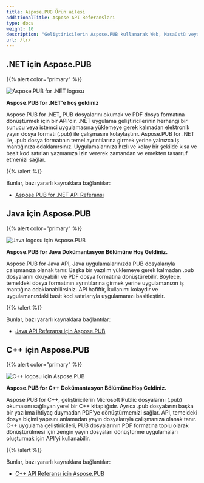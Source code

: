 ```yaml
---
title: Aspose.PUB Ürün ailesi
additionalTitle: Aspose API Referansları
type: docs
weight: 10
description: "Geliştiricilerin Aspose.PUB kullanarak Web, Masaüstü veya Mobil uygulamalarda Word, Excel, PowerPoint, Visio, PDF, CAD ve diğer birçok kategorideki Dosyaları işlemesi ve işlemesi için API Referansı."
url: /tr/
---
```


## .NET için Aspose.PUB

{{% alert color="primary" %}}

![Aspose.PUB for .NET logosu](../home_1.png)

**Aspose.PUB for .NET'e hoş geldiniz**

Aspose.PUB for .NET, PUB dosyalarını okumak ve PDF dosya formatına dönüştürmek için bir API'dir. .NET uygulama geliştiricilerinin herhangi bir sunucu veya istemci uygulamasına yüklemeye gerek kalmadan elektronik yayın dosya formatı (.pub) ile çalışmasını kolaylaştırır. Aspose.PUB for .NET ile, .pub dosya formatının temel ayrıntılarına girmek yerine yalnızca iş mantığınıza odaklanırsınız. Uygulamalarınıza hızlı ve kolay bir şekilde kısa ve basit kod satırları yazmanıza izin vererek zamandan ve emekten tasarruf etmenizi sağlar.

{{% /alert %}}

Bunlar, bazı yararlı kaynaklara bağlantılar:
- [Aspose.PUB for .NET API Referansı](/pub/tr/net/)

## Java için Aspose.PUB

{{% alert color="primary" %}}

![Java logosu için Aspose.PUB](../home_2.png)

**Aspose.PUB for Java Dokümantasyon Bölümüne Hoş Geldiniz.**

Aspose.PUB for Java API, Java uygulamalarınızda PUB dosyalarıyla çalışmanıza olanak tanır. Başka bir yazılım yüklemeye gerek kalmadan .pub dosyalarını okuyabilir ve PDF dosya formatına dönüştürebilir. Böylece, temeldeki dosya formatının ayrıntılarına girmek yerine uygulamanızın iş mantığına odaklanabilirsiniz. API hafiftir, kullanımı kolaydır ve uygulamanızdaki basit kod satırlarıyla uygulamanızı basitleştirir.

{{% /alert %}}

Bunlar, bazı yararlı kaynaklara bağlantılar:

- [Java API Referansı için Aspose.PUB](/pub/java/)


## C++ için Aspose.PUB

{{% alert color="primary" %}}

![C++ logosu için Aspose.PUB](../home_3.png)

**Aspose.PUB for C++ Dokümantasyon Bölümüne Hoş Geldiniz.**

Aspose.PUB for C++, geliştiricilerin Microsoft Public dosyalarını (.pub) okumasını sağlayan yerel bir C++ kitaplığıdır. Ayrıca .pub dosyalarını başka bir yazılıma ihtiyaç duymadan PDF'ye dönüştürmemizi sağlar. API, temeldeki dosya biçimi yapısını anlamadan yayın dosyalarıyla çalışmanıza olanak tanır. C++ uygulama geliştiricileri, PUB dosyalarının PDF formatına toplu olarak dönüştürülmesi için zengin yayın dosyaları dönüştürme uygulamaları oluşturmak için API'yi kullanabilir.

{{% /alert %}}

Bunlar, bazı yararlı kaynaklara bağlantılar:
- [C++ API Referansı için Aspose.PUB](/pub/cpp/)

